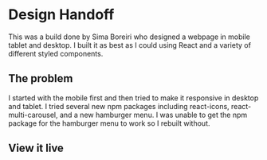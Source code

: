 # Design Handoff

This was a build done by Sima Boreiri who designed a webpage in mobile tablet and desktop. I built it as best as I could using React and a variety of different styled components. 

## The problem

I started with the mobile first and then tried to make it responsive in desktop and tablet. I tried several new npm packages including react-icons, react-multi-carousel, and a new hamburger menu. I was unable to get the npm package for the hamburger menu to work so I rebuilt without. 

## View it live


